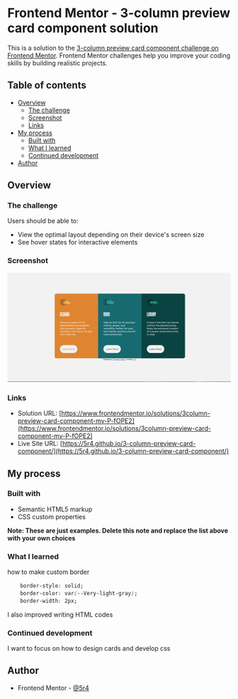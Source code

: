 # Frontend Mentor - 3-column preview card component solution

This is a solution to the [3-column preview card component challenge on Frontend Mentor](https://www.frontendmentor.io/challenges/3column-preview-card-component-pH92eAR2-). Frontend Mentor challenges help you improve your coding skills by building realistic projects. 

## Table of contents

- [Overview](#overview)
  - [The challenge](#the-challenge)
  - [Screenshot](#screenshot)
  - [Links](#links)
- [My process](#my-process)
  - [Built with](#built-with)
  - [What I learned](#what-i-learned)
  - [Continued development](#continued-development)
- [Author](#author)


## Overview

### The challenge

Users should be able to:

- View the optimal layout depending on their device's screen size
- See hover states for interactive elements

### Screenshot

![](./image.png)



### Links

- Solution URL: [https://www.frontendmentor.io/solutions/3column-preview-card-component-mv-P-fOPE2](https://www.frontendmentor.io/solutions/3column-preview-card-component-mv-P-fOPE2)
- Live Site URL: [https://5r4.github.io/3-column-preview-card-component/](https://5r4.github.io/3-column-preview-card-component/)

## My process

### Built with

- Semantic HTML5 markup
- CSS custom properties

**Note: These are just examples. Delete this note and replace the list above with your own choices**

### What I learned

how to make custom border

```css
    border-style: solid;
    border-color: var(--Very-light-gray);
    border-width: 2px;
```

I also improved writing HTML codes


### Continued development

I want to focus on how to design cards and develop css

## Author

- Frontend Mentor - [@5r4](https://www.frontendmentor.io/profile/5r4)
